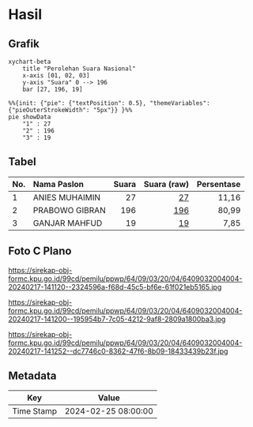 # Hasil

## Grafik

```mermaid
xychart-beta
    title "Perolehan Suara Nasional"
    x-axis [01, 02, 03]
    y-axis "Suara" 0 --> 196
    bar [27, 196, 19]
```

```mermaid
%%{init: {"pie": {"textPosition": 0.5}, "themeVariables": {"pieOuterStrokeWidth": "5px"}} }%%
pie showData
    "1" : 27
    "2" : 196
    "3" : 19
```

## Tabel

| No. | Nama Paslon    | Suara | Suara (raw) | Persentase |
|:--- |:-------------- | -----:| -----------:| ----------:|
| 1   | ANIES MUHAIMIN | 27    | [27][p-1]   | 11,16      |
| 2   | PRABOWO GIBRAN | 196   | [196][p-2]  | 80,99      |
| 3   | GANJAR MAHFUD  | 19    | [19][p-3]   | 7,85       |


[p-1]: https://github.com/gigit-pemilu/pemilu-2024/blob/main/pilpres/hitung-suara/sub/64-kalimantan-timur/sub/09-penajam-paser-utara/sub/03-babulu/sub/2004-gunung-intan/sub/004-tps/sub/paslon-1.txt
[p-2]: https://github.com/gigit-pemilu/pemilu-2024/blob/main/pilpres/hitung-suara/sub/64-kalimantan-timur/sub/09-penajam-paser-utara/sub/03-babulu/sub/2004-gunung-intan/sub/004-tps/sub/paslon-2.txt
[p-3]: https://github.com/gigit-pemilu/pemilu-2024/blob/main/pilpres/hitung-suara/sub/64-kalimantan-timur/sub/09-penajam-paser-utara/sub/03-babulu/sub/2004-gunung-intan/sub/004-tps/sub/paslon-3.txt

## Foto C Plano

https://sirekap-obj-formc.kpu.go.id/99cd/pemilu/ppwp/64/09/03/20/04/6409032004004-20240217-141120--2324596a-f68d-45c5-bf6e-61f021eb5165.jpg

https://sirekap-obj-formc.kpu.go.id/99cd/pemilu/ppwp/64/09/03/20/04/6409032004004-20240217-141200--195954b7-7c05-4212-9af8-2809a1800ba3.jpg

https://sirekap-obj-formc.kpu.go.id/99cd/pemilu/ppwp/64/09/03/20/04/6409032004004-20240217-141252--dc7746c0-8362-47f6-8b09-18433439b23f.jpg


## Metadata

| Key        | Value               |
| ---------- | ------------------- |
| Time Stamp | 2024-02-25 08:00:00 |



